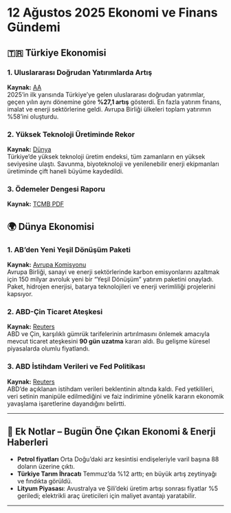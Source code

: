 # 12 Ağustos 2025 Ekonomi ve Finans Gündemi

## 🇹🇷 Türkiye Ekonomisi

### 1. Uluslararası Doğrudan Yatırımlarda Artış
**Kaynak:** [AA](https://www.aa.com.tr/tr/ekonomi/turkiyeye-gelen-uluslararasi-dogrudan-yatirimlar-yilin-ilk-yarisinda-yillik-yuzde-27-1-artti/3657275)  
2025’in ilk yarısında Türkiye’ye gelen uluslararası doğrudan yatırımlar, geçen yılın aynı dönemine göre **%27,1 artış** gösterdi. En fazla yatırım finans, imalat ve enerji sektörlerine geldi. Avrupa Birliği ülkeleri toplam yatırımın %58’ini oluşturdu.

### 2. Yüksek Teknoloji Üretiminde Rekor
**Kaynak:** [Dünya](https://www.dunya.com/ekonomi/yuksek-teknoloji-uretiminde-tum-zamanlarin-rekoru-kirildi-haberi-78931)  
Türkiye’de yüksek teknoloji üretim endeksi, tüm zamanların en yüksek seviyesine ulaştı. Savunma, biyoteknoloji ve yenilenebilir enerji ekipmanları üretiminde çift haneli büyüme kaydedildi.

### 3. Ödemeler Dengesi Raporu
**Kaynak:** [TCMB PDF](https://tcmb.gov.tr/wps/wcm/connect/609ef884-3b3c-4bc3-84fe-9254244c3490/odemelerdengesi.pdf?MOD=AJPERES&CACHEID=ROOTWORKSPACE-609ef884-3b3c-4bc3-84fe-9254244c3490-pyt530n)  


## 🌍 Dünya Ekonomisi

### 1. AB’den Yeni Yeşil Dönüşüm Paketi
**Kaynak:** [Avrupa Komisyonu](https://ec.europa.eu/commission/presscorner/detail/en/ip_25_1954)  
Avrupa Birliği, sanayi ve enerji sektörlerinde karbon emisyonlarını azaltmak için 150 milyar avroluk yeni bir “Yeşil Dönüşüm” yatırım paketini onayladı. Paket, hidrojen enerjisi, batarya teknolojileri ve enerji verimliliği projelerini kapsıyor.

### 2. ABD-Çin Ticaret Ateşkesi
**Kaynak:** [Reuters](https://www.reuters.com/world/china/us-china-extend-tariff-truce-by-90-days-staving-off-surge-duties-2025-08-12/)  
ABD ve Çin, karşılıklı gümrük tarifelerinin artırılmasını önlemek amacıyla mevcut ticaret ateşkesini **90 gün uzatma** kararı aldı. Bu gelişme küresel piyasalarda olumlu fiyatlandı.

### 3. ABD İstihdam Verileri ve Fed Politikası
**Kaynak:** [Reuters](https://www.reuters.com/business/jobs-data-triggered-trump-fed-officials-saw-it-not-rigged-reason-cut-2025-08-12/)  
ABD’de açıklanan istihdam verileri beklentinin altında kaldı. Fed yetkilileri, veri setinin manipüle edilmediğini ve faiz indirimine yönelik kararın ekonomik yavaşlama işaretlerine dayandığını belirtti.

---

## 📌 Ek Notlar – Bugün Öne Çıkan Ekonomi & Enerji Haberleri

- **Petrol fiyatları** Orta Doğu’daki arz kesintisi endişeleriyle varil başına 88 doların üzerine çıktı.  
- **Türkiye Tarım İhracatı** Temmuz’da %12 arttı; en büyük artış zeytinyağı ve fındıkta görüldü.  
- **Lityum Piyasası**: Avustralya ve Şili’deki üretim artışı sonrası fiyatlar %5 geriledi; elektrikli araç üreticileri için maliyet avantajı yaratabilir.

---
